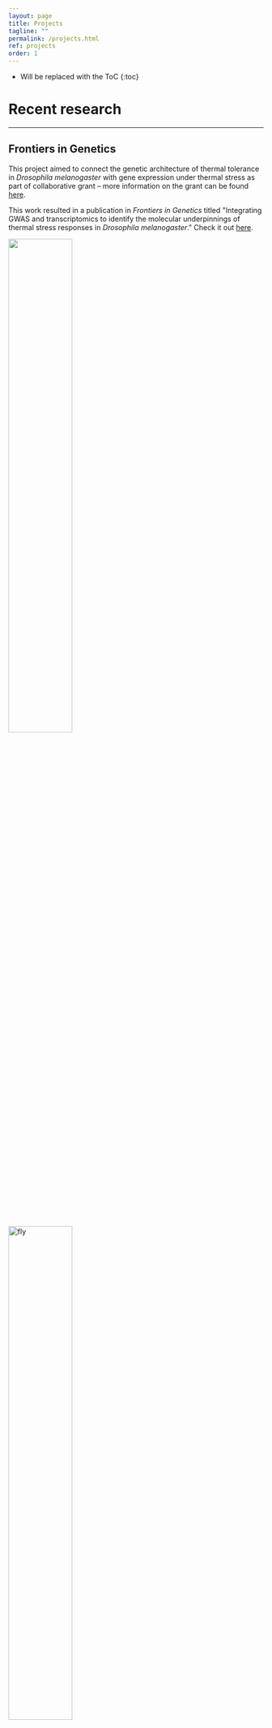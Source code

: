 ```yaml
---
layout: page
title: Projects
tagline: ""
permalink: /projects.html
ref: projects
order: 1
---
```


* Will be replaced with the ToC
{:toc}

# Recent research
---

## Frontiers in Genetics

This project aimed to connect the genetic architecture of thermal tolerance in _Drosophila melanogaster_ with gene expression under thermal stress as part of collaborative grant – more information on the grant can be found <a href = "https://www.thermofly.org/" target="_blank">here</a>.

This work resulted in a publication in _Frontiers in Genetics_ titled "Integrating GWAS and transcriptomics to identify the molecular underpinnings of thermal stress responses in _Drosophila melanogaster_." Check it out <a href="publications/lecheta_et_al_2020.pdf" target="_blank"> here</a>.

<div class="row">
  <img src="https://tsoleary.github.io/projects_page/ctmin_max.png" style="width:50%">
  <img src="https://tsoleary.github.io/projects_page/ora.png" alt="fly" style="width:50%">
</div>

<ul style="list-style-type:circle;">
  <li><a href="https://tsoleary.github.io/rna_seq/cahan/scripts/tso_analysis.html" target="_blank" >Supplementary Figures & Analysis</a></li>
  <li><a href = "https://tsoleary.github.io/rna_seq/cahan/results/whole_body_heat_cold_shock_report.html" target="_blank">RNAseq Quality Control & Figures</a></li>
</ul>  

# Post-undergraduate research
---

## Hypertrophic cardiomyopathy

<div class="row">
  <img src="https://tsoleary.github.io/projects_page/mybpc_sarc.png" style="width:45%">
  <img src="https://tsoleary.github.io/projects_page/mybpc_ind.png" alt="fly" style="width:45%">
</div>

# Graduate school course work
---

## Multi-strain vaccine selection on a genotype network

<img src="https://tsoleary.github.io/projects_page/flu_net.png" style="width:75%">

We used an evolutionary algorithm on an _Influenza A_ genotype network to determine the best strains to select for vaccination. A first draft of the paper can be found <a href = "projects_page/Vaccine_Paper.pdf" target="_blank">here</a>. Open source code can be found on <a href = "https://github.com/tsoleary/vaccines" target="_blank">GitHub</a>.


## Balancing selection

<img src="https://tsoleary.github.io/projects_page/season_dom.png" style="width:75%">

We created a model to attempt to better understand the mechanisms that give rise to balancing selection in the context of seasonal adaptation in _Drosophila melanogaster_. A rough draft of our manuscript can be found <a href = "projects_page/season_adapt.pdf" target="_blank">here</a>. Open source code for the model can be found on <a href = "https://github.com/tsoleary/season_adapt" target="_blank">GitHub</a>.
